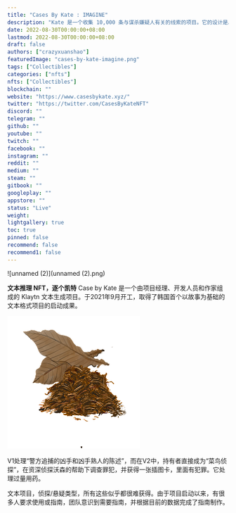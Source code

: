 ```yaml
---
title: "Cases By Kate : IMAGINE"
description: "Kate 是一个收集 10,000 条与谋杀嫌疑人有关的线索的项目。它的设计是。收集香烟的成分，看看那个因想知道你是谁而快要发疯的人的脸。"
date: 2022-08-30T00:00:00+08:00
lastmod: 2022-08-30T00:00:00+08:00
draft: false
authors: ["crazyxuanshao"]
featuredImage: "cases-by-kate-imagine.png"
tags: ["Collectibles"]
categories: ["nfts"]
nfts: ["Collectibles"]
blockchain: ""
website: "https://www.casesbykate.xyz/"
twitter: "https://twitter.com/CasesByKateNFT"
discord: ""
telegram: ""
github: ""
youtube: ""
twitch: ""
facebook: ""
instagram: ""
reddit: ""
medium: ""
steam: ""
gitbook: ""
googleplay: ""
appstore: ""
status: "Live"
weight: 
lightgallery: true
toc: true
pinned: false
recommend: false
recommend1: false
---
```



![unnamed (2)](unnamed (2).png)

**文本推理 NFT，逐个凯特**
Case by Kate 是一个由项目经理、开发人员和作家组成的 Klaytn 文本生成项目。于2021年9月开工，取得了韩国首个以故事为基础的文本格式项目的启动成果。

![unnamed](unnamed.png)

V1处理“警方追捕的凶手和凶手熟人的陈述”，而在V2中，持有者直接成为“菜鸟侦探”，在资深侦探沃森的帮助下调查罪犯，并获得一张插图卡，里面有犯罪。它处理过量用药。


文本项目，侦探/悬疑类型，所有这些似乎都很难获得。由于项目启动以来，有很多人要求使用或指南，团队意识到需要指南，并根据目前的数据完成了指南制作。